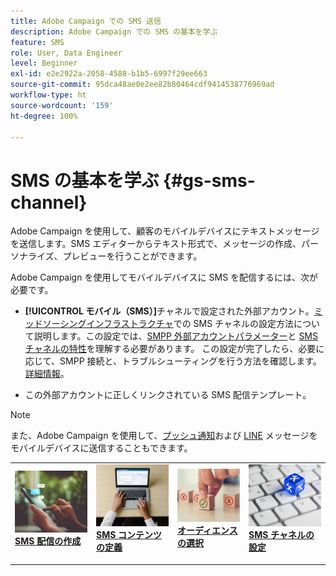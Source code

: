```yaml
---
title: Adobe Campaign での SMS 送信
description: Adobe Campaign での SMS の基本を学ぶ
feature: SMS
role: User, Data Engineer
level: Beginner
exl-id: e2e2922a-2058-4588-b1b5-6997f29ee663
source-git-commit: 95dca48ae0e2ee82b80464cdf9414538776969ad
workflow-type: ht
source-wordcount: '159'
ht-degree: 100%

---
```


# SMS の基本を学ぶ {#gs-sms-channel}

Adobe Campaign を使用して、顧客のモバイルデバイスにテキストメッセージを送信します。SMS エディターからテキスト形式で、メッセージの作成、パーソナライズ、プレビューを行うことができます。

Adobe Campaign を使用してモバイルデバイスに SMS を配信するには、次が必要です。

* **[!UICONTROL モバイル（SMS）]**&#x200B;チャネルで設定された外部アカウント。[ミッドソーシングインフラストラクチャ](sms-mid-sourcing.md)での SMS チャネルの設定方法について説明します。この設定では、[SMPP 外部アカウントパラメーター](smpp-external-account.md)と [SMS チャネルの特性](sms-channel.md)を理解する必要があります。
この設定が完了したら、必要に応じて、SMPP 接続と、トラブルシューティングを行う方法を確認します。[詳細情報](smpp-connection.md)。

* この外部アカウントに正しくリンクされている SMS 配信テンプレート。


>[!NOTE]
>
>また、Adobe Campaign を使用して、[プッシュ通知](../push.md)および [LINE](../line.md) メッセージをモバイルデバイスに送信することもできます。


<table style="table-layout:fixed"><tr style="border: 0;">
<td>
<a href="create-sms.md">
<img alt="SMS の作成" src="../../assets/do-not-localize/sms-sending.jpg">
</a>
<div><a href="create-sms.md"><strong>SMS 配信の作成</strong>
</div>
<p>
</td>
<td>
<a href="sms-content.md">
<img alt="SMS コンテンツ" src="../../assets/do-not-localize/sms-create.jpeg">
</a>
<div>
<a href="sms-content.md"><strong>SMS コンテンツの定義</strong></a>
</div>
<p></td>
<td>
<a href="sms-audience.md">
<img alt="SMS オーディエンス" src="../../assets/do-not-localize/sms-opt-out.jpg">
</a>
<div>
<a href="sms-audience.md"><strong>オーディエンスの選択</strong></a>
</div>
<p>
</td>
<td>
<a href="smpp-external-account.md">
<img alt="SMS 設定" src="../../assets/do-not-localize/sms-config.jpg">
</a>
<div>
<a href="smpp-external-account.md"><strong>SMS チャネルの設定</strong></a>
</div>
<p>
</td>
</tr></table>
